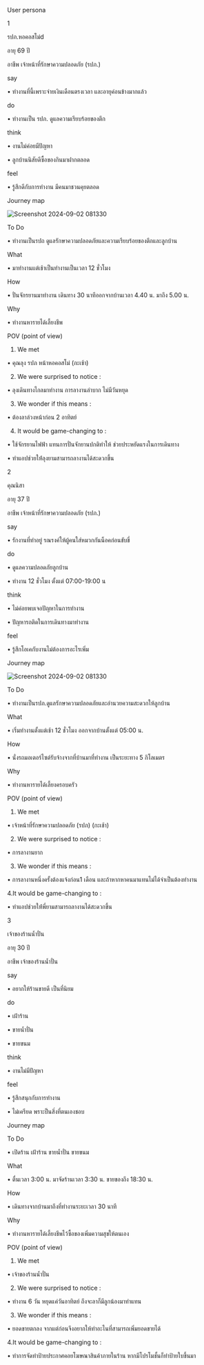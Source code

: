 User persona 

1 

รปภ.หอคอสโม่d
 
 อายุ 69 ปี
 
 อาชีพ เจ้าหน้าที่รักษาความปลอดภัย (รปภ.)

 say  
 
 • ทำงานที่นี้เพราะจ่ายเงินเดือนตรงเวลา และอายุค่อนข้างมากแล้ว 
 
 do  
 
 • ทำงานเป็น รปภ. ดูแลความเรียบร้อยของตึก 

 think 
 
 • งานไม่ค่อยมีปัญหา
 
 • ลูกบ้านนิสัยดีซื้อของกินมาฝากตลอด 

 feel

 • รู้สึกดีกับการทำงาน มีคนมาชวนคุยตลอด 

 Journey map 

 ![Screenshot 2024-09-02 081330](https://github.com/user-attachments/assets/d854fb0e-538c-4401-9bc6-5c6e7811d37d)

To Do

• ทำงานเป็นรปถ ดูแลรักษาความปลอดภัยและความเรียบร้อยของตึกและลูกบ้าน 

What

• มาทำงานแต่เช้าเป็นทำงานเป็นเวลา 12 ชั่วโมง 

How

• ปั่นจักรยานมาทำงาน เดินทาง 30 นาทีออกจากบ้านเวลา 4.40 น. มาถึง 5.00 น.

Why

• ทำงานหารายได้เลี้ยงชีพ

POV (point of view)

1. We met

 • คุณลุง รปภ หน้าหอคอสโม่ (กะเช้า)

2. We were surprised to notice :

 • ลุงเดินทางไกลมาทำงาน การลางานลำบาก ไม่มีวันหยุด

3. We wonder if this means :

 • ต้องลาล่วงหน้าก่อน 2 อาทิตย์
 
4. It would be game-changing to :

 • ใช้จักรยานไฟฟ้า แทนการปั่นจักยานปกติทำให้ ช่วยประหยัดแรงในการเดินทาง
 
 • ทำแอปช่วยให่้ลุงยามสามารถลางานได้สะดวกขึ้น

 
2

 คุณนิสา
 
 อายุ 37 ปี
 
 อาชีพ เจ้าหน้าที่รักษาความปลอดภัย (รปภ.)

 say  
 
 • รักงานที่ทำอยู่ รณรงค์ให้ผู้คนใส่หมวกกันน็อคก่อนขับขี่
 
 do  
 
 • ดูแลความปลอดภัยลูกบ้าน 
 
 • ทำงาน 12 ชั่วโมง ตั้งแต่ 07:00-19:00 น

 think 
 
• ไม่ค่อยพบเจอปัญหาในการทำงาน

• ปัญหารถติดในการเดินทางมาทำงาน

 feel

 • รู้สึกโอเคกับงานไม่ต้องการอะไรเพิ่ม

 Journey map 

 ![Screenshot 2024-09-02 081330](https://github.com/user-attachments/assets/d854fb0e-538c-4401-9bc6-5c6e7811d37d)

To Do

• ทำงานเป็นรปภ.ดูแลรักษาความปลอดภัยและอำนวยความสะดวกให้ลูกบ้าน

What

• เริ่มทำงานตั้งแต่เช้า 12 ชั่วโมง ออกจากบ้านตั้งแต่ 05:00 น.

How

• นั่งรถมอเตอร์ไซต์รับจ้างจากที่บ้านมาที่ทำงาน เป็นระยะทาง 5 กิโลเมตร

Why

• ทำงานหารายได้เลี้ยงครอบครัว

POV (point of view)

1. We met

 • เจ้าหน้าที่รักษาความปลอดภัย (รปภ) (กะเช้า)

2. We were surprised to notice :

 • การลางานยาก 

3. We wonder if this means :
 
 • การลางานหนึ่งครั้งต้องแจ้งก่อน1 เดือน และถ้าหากหาคนมาแทนไม่ได้จำเป็นต้องทำงาน

4.It would be game-changing to :
 
 • ทำแอปช่วยให่้พี่ยามสามารถลางานได้สะดวกขึ้น


3

 เจ้าของร้านน้ำปั่น
 
 อายุ 30 ปี
 
 อาชีพ เจ้าของร้านน้ำปั่น

 say  
 
 • อยากให้ร้านขายดี เป็นที่นิยม
 
 do  
 
 • เฝ้าร้าน
 
 • ขายน้ำปั่น
 
 • ขายขนม
 
 think 
 
• งานไม่มีปัญหา

 feel

 • รู้สึกสนุกกับการทำงาน
 
 • ไม่เครียด พราะป็นสิ่งที่ตนเองชอบ
 
 Journey map 


 
To Do

• เปิดร้าน เฝ้าร้าน ขายน้ำปั่น ขายขนม

What

• ตื่นเวลา 3:00 น. มาจัดร้านเวลา 3:30 น. ขายของถึง 18:30 น.

How

• เดินทางจากบ้านมาถึงที่ทำงานระยะเวลา 30 นาที

Why

• ทำงานหารายได้เลี้ยงชีพไว้ซื้อของเพิ่มความสุขให้ตนเอง

POV (point of view)

1. We met

 • เจ้าของร้านน้ำปั่น

2. We were surprised to notice :

 • ทำงาน 6 วัน หยุดแค่วันอาทิตย์ ถึงจะลาก็มีลูกน้องมาทำแทน

3. We wonder if this means :
 
 • ยอดขายตกลง จากแต่ก่อนจึงอยากให้ทำอะไนที่สามารถเพิ่มยอดขายได้

4.It would be game-changing to :
 
 • ทำการจัดทำป้ายประกาศคอยโฆษณาสินค้าภายในร้าน หากมีโปรโมชั้นก็ทำป้ายใบขึ้นมา
